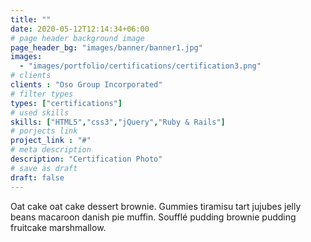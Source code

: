 ```yaml
---
title: ""
date: 2020-05-12T12:14:34+06:00
# page header background image
page_header_bg: "images/banner/banner1.jpg"
images: 
  - "images/portfolio/certifications/certification3.png"
# clients
clients : "Oso Group Incorporated"
# filter types
types: ["certifications"]
# used skills
skills: ["HTML5","css3","jQuery","Ruby & Rails"]
# porjects link
project_link : "#"
# meta description
description: "Certification Photo"
# save as draft
draft: false
---
```


Oat cake oat cake dessert brownie. Gummies tiramisu tart jujubes jelly beans macaroon danish pie muffin. Soufflé pudding brownie pudding fruitcake marshmallow.
